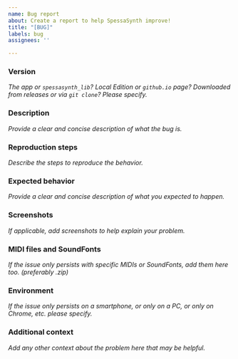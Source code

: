 ```yaml
---
name: Bug report
about: Create a report to help SpessaSynth improve!
title: "[BUG]"
labels: bug
assignees: ''

---
```


### Version
*The app or `spessasynth_lib`? Local Edition or `github.io` page? Downloaded from releases or via `git clone`? Please specify.*

### Description
*Provide a clear and concise description of what the bug is.*

### Reproduction steps
*Describe the steps to reproduce the behavior.*

### Expected behavior
*Provide a clear and concise description of what you expected to happen.*

### Screenshots
*If applicable, add screenshots to help explain your problem.*

### MIDI files and SoundFonts
*If the issue only persists with specific MIDIs or SoundFonts, add them here too. (preferably .zip)*

### Environment
*If the issue only persists on a smartphone, or only on a PC, or only on Chrome, etc. please specify.*

### Additional context
*Add any other context about the problem here that may be helpful.*
